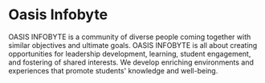 # Oasis Infobyte
OASIS INFOBYTE is a community of diverse people coming together with similar objectives and ultimate goals. OASIS INFOBYTE is all about creating opportunities for leadership development, learning, student engagement, and fostering of shared interests. We develop enriching environments and experiences that promote students' knowledge and well-being.

